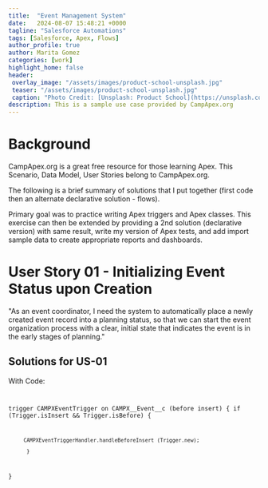```yaml
---
title:  "Event Management System"
date:   2024-08-07 15:48:21 +0000
tagline: "Salesforce Automations"
tags: [Salesforce, Apex, Flows]
author_profile: true
author: Marita Gomez
categories: [work]
highlight_home: false
header:
 overlay_image: "/assets/images/product-school-unsplash.jpg"
 teaser: "/assets/images/product-school-unsplash.jpg"
 caption: "Photo Credit: [Unsplash: Product School](https://unsplash.com/@productschool)"
description: This is a sample use case provided by CampApex.org
---
```


# Background
CampApex.org is a great free resource for those learning Apex. This Scenario, Data Model,  User Stories belong to CampApex.org. 

The following is a brief summary of solutions that I put together (first code then an alternate declarative solution - flows).

Primary goal was to practice writing Apex triggers and Apex classes. 
This exercise can then be extended by providing a 2nd solution (declarative version) with same result, write my version of Apex tests, and add import sample data to create appropriate reports and dashboards.

# User Story 01 - Initializing Event Status upon Creation
"As an event coordinator, I need the system to automatically place a newly created event record into a planning status, so that we can start the event organization process with a clear, initial state that indicates the event is in the early stages of planning."

## Solutions for US-01
With Code:
<code>

trigger CAMPXEventTrigger on CAMPX__Event__c (before insert) {
        if (Trigger.isInsert && Trigger.isBefore) {
        
         CAMPXEventTriggerHandler.handleBeforeInsert (Trigger.new);
        
	      }
}

</code>
